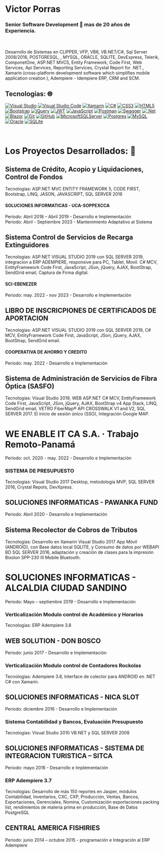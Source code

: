 # Victor Porras
### Senior Software Development 👋 mas de 20 años de Experiencia.
</br>

</br>
Desarrollo de Sistemas en CLIPPER, VFP, VB6, VB.NET/C#, Sql Server 2008/2016, POSTGRESQL, , MYSQL, ORACLE, SQLITE, DevExpress, Telerik, ComponetOne, ASP.NET MVC5, Entity Framework, Code First, Web Services, Api Services, Reporting Services, Crystal Report for .NET., Xamarin (cross-platform development software which simplifies mobile application creation ), Adempiere - Idempiere ERP, CRM and SCM.

## Tecnologías: 🌐

[![Visual Studio](https://img.shields.io/badge/visual-studio-marketplace?style=for-the-badge&logo=mysql&logoColor=white&labelColor=101010)]()
[![Visual Studio Code](https://img.shields.io/badge/Visual%20Studio%20Code-0078d7.svg?style=for-the-badge&logo=visual-studio-code&logoColor=white)]()
[![Xamarin](https://img.shields.io/badge/Xamarin-3199DC?style=for-the-badge&logo=xamarin&logoColor=white)]()
[![C#](https://img.shields.io/badge/c%23-%23239120.svg?style=for-the-badge&logo=c-sharp&logoColor=white)]()
[![CSS3](https://img.shields.io/badge/css3-%231572B6.svg?style=for-the-badge&logo=css3&logoColor=white)]()
[![HTML5](https://img.shields.io/badge/html5-%23E34F26.svg?style=for-the-badge&logo=html5&logoColor=white)]()
[![Bootstrap](https://img.shields.io/badge/bootstrap-%238511FA.svg?style=for-the-badge&logo=bootstrap&logoColor=white)]()
[![jQuery](https://img.shields.io/badge/jquery-%230769AD.svg?style=for-the-badge&logo=jquery&logoColor=white)]()
[![JWT](https://img.shields.io/badge/JWT-black?style=for-the-badge&logo=JSON%20web%20tokens)]()
[![JavaScript](https://img.shields.io/badge/javascript-%23323330.svg?style=for-the-badge&logo=javascript&logoColor=%23F7DF1E)]()
[![Postman](https://img.shields.io/badge/Postman-FF6C37?style=for-the-badge&logo=postman&logoColor=white)]()
[![Swagger](https://img.shields.io/badge/-Swagger-%23Clojure?style=for-the-badge&logo=swagger&logoColor=white)]()
[![.Net](https://img.shields.io/badge/.NET-5C2D91?style=for-the-badge&logo=.net&logoColor=white)]()
[![Blazor](https://img.shields.io/badge/blazor-%235C2D91.svg?style=for-the-badge&logo=blazor&logoColor=white)]()
[![Git](https://img.shields.io/badge/git-%23F05033.svg?style=for-the-badge&logo=git&logoColor=white)]()
[![GitHub](https://img.shields.io/badge/github-%23121011.svg?style=for-the-badge&logo=github&logoColor=white)]()
[![MicrosoftSQLServer](https://img.shields.io/badge/Microsoft%20SQL%20Server-CC2927?style=for-the-badge&logo=microsoft%20sql%20server&logoColor=white)]()
[![Postgres](https://img.shields.io/badge/postgres-%23316192.svg?style=for-the-badge&logo=postgresql&logoColor=white)]()
[![MySQL](https://img.shields.io/badge/MySQL-4479A1?style=for-the-badge&logo=mysql&logoColor=white&labelColor=101010)]()
[![Oracle](https://img.shields.io/badge/Oracle-F80000?style=for-the-badge&logo=oracle&logoColor=white)]()
[![SQLite](https://img.shields.io/badge/sqlite-%2307405e.svg?style=for-the-badge&logo=sqlite&logoColor=white)]()


</br>

# Los Proyectos Desarrollados: 🔭

## Sistema de Crédito, Acopio y Liquidaciones, Control de Fondos
Tecnologias: ASP.NET MVC ENTITY FRAMEWORK 5, CODE FIRST, Bootstrap, LINQ, JASON, JAVASCRIPT, SQL SERVER 2016
#### SOLUCIONES INFORMATICAS -	UCA-SOPPEXCCA
Periodo: Abril 2018 – Abril 2019 - Desarrollo e Implementación
</br>
Periodo: Abril - Septiembre 2023 - Mantenimiento Adaptativo al Sistema

## Sistema Control de Servicios de Recarga Extinguidores
Tecnologias: ASP.NET VISUAL STUDIO 2019 con SQL SERVER 2019, integracion a ERP ADEMPIERE, responsive para PC, Tablet, Movil. C# MCV, EntityFramework Code First, JavaScript, JSon, jQuery, AJAX, BootStrap, SendGrid email, Captura de Firma digital.
#### SCI-EBENEZER
Periodo: may. 2022 - nov 2023 - Desarrollo e Implementación
</br>

## LIBRO DE INSCRICPIONES DE CERTIFICADOS DE APORTACION
Tecnologias: ASP.NET VISUAL STUDIO 2019 con SQL SERVER 2019, C# MCV, EntityFramework Code First, JavaScript, JSon, jQuery, AJAX, BootStrap, SendGrid email.
#### COOPERATIVA DE AHORRO Y CREDITO
Periodo: may. 2022 - Desarrollo e Implementación
</br>

## Sistema de Administración de Servicios de Fibra Óptica (SASFO)
Tecnologias: Visual Studio 2019, WEB ASP.NET C# MCV, EntityFramework Code First, JavaScript, JSon, jQuery, AJAX, BootStrap v4 App Stack, LINQ, SendGrid email, VETRO FiberMap® API CROSSWALK V1 and V2, SQL SERVER 2017. El inicio de sesión único (SSO), Integración Google MAP.
# WE ENABLE IT CA S.A. · Trabajo Remoto-Panamá
Periodo: oct. 2020 - may. 2022 - Desarrollo e Implementación
</br>

### SISTEMA DE PRESUPUESTO
Tecnologias: Visual Studio 2017 Desktop, metodología MVP, SQL SERVER 2016, Crystal Repots, DevXpress.
## SOLUCIONES INFORMATICAS -	PAWANKA FUND
Periodo: Abril 2020 - Desarrollo e Implementación
</br>

## Sistema Recolector de Cobros de Tributos
Tecnologias: Desarrollo en Xamarin Visual Studio 2017 App Móvil (ANDROID), con Base datos local SQLITE, y Consumo de datos por WEBAPI BD SQL SERVER 2016, adaptación y creación de clases para la impresión Bixolon SPP-230 III Mobile Bluetooth.
# SOLUCIONES INFORMATICAS -	ALCALDIA CIUDAD SANDINO
Periodo: Mayo – septiembre 2019 - Desarrollo e Implementación
</br>

### Verticalización Modulo control de Académico y Horarios
Tecnologias: ERP Adempiere 3.8 
## WEB SOLUTION - DON BOSCO 
Periodo: junio 2017 - Desarrollo e Implementación
</br>

### Verticalización Modulo control de Contadores Rockolas
Tecnologias: Adempiere 3.8, Interface de colector para ANDROID en .NET C# con Xamarin.
## SOLUCIONES INFORMATICAS - NICA SLOT 
Periodo: diciembre 2016 - Desarrollo e Implementación
</br>

### Sistema Contabilidad y Bancos, Evaluación Presupuesto
Tecnologias: Visual Studio 2010 VB.NET y SQL SERVER 2008
## SOLUCIONES INFORMATICAS - SISTEMA DE INTEGRACION TURISTICA – SITCA
Periodo: mayo 2016 - Desarrollo e Implementación
</br>

### ERP Adempiere 3.7
Tecnologias: Desarrollo de más 150 reportes en Jasper, módulos Contabilidad, Inventarios, CXC, CXP, Producción, Ventas, Bancos, Exportaciones, Gerenciales, Nomina, Customización exportaciones packing list, rendimientos de materia prima en producción, Base de Datos PostgreSQL
## CENTRAL AMERICA FISHIRIES  
Periodo: junio 2014 – octubre 2015 - programación e Integración al ERP Adempiere
</br>





<!--**mrruma70/mrruma70** is a ✨ _special_ ✨ repository because its `README.md` (this file) appears on your GitHub profile.

Here are some ideas to get you started:

- 🔭 I’m currently working on ...
- 🌱 I’m currently learning ...
- 👯 I’m looking to collaborate on ...
- 🤔 I’m looking for help with ...
- 💬 Ask me about ...
- 📫 How to reach me: ...
- 😄 Pronouns: ...
- ⚡ Fun fact: ...
-->
